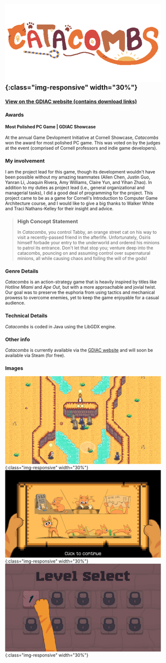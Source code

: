 ## ![catacombs_logo](/assets/catacombs.png){:class="img-responsive" width="30%"}

### [View on the GDIAC website (contains download links)](https://gdiac.cs.cornell.edu/gdiac/showcase/gallery/catacombs/)


### Awards
#### Most Polished PC Game | GDIAC Showcase
At the annual Game Devlopment Initiative at Cornell Showcase, *Catacombs* won the award for most polished PC game. This was voted on by the judges at the event (comprised of Cornell professors and indie game developers).

### My involvement

I am the project lead for this game, though its development wouldn't have been possible without my amazing teammates (Allen Chen, Justin Guo, Yanran Li, Joaquin Rivera, Amy Williams, Claire Yun, and Yihan Zhao). In addition to my duties as project lead (i.e., general organizational and managerial tasks), I did a good deal of programming for the project. This project came to be as a game for Cornell's Introduction to Computer Game Architecture course, and I would like to give a big thanks to Walker White and Traci Nathans-Kelley for their insight and advice.

> ### High Concept Statement
> In *Catacombs*, you control Tabby, an orange street cat on his way to visit a recently-passed friend in the afterlife. Unfortunately, Osiris himself forbade your entry to the underworld and ordered his minions to patrol its entrance. Don't let that stop you; venture deep into the catacombs, pouncing on and assuming control over supernatural minions, all while causing chaos and foiling the will of the gods!

### Genre Details

*Catacombs* is an action-strategy game that is heavily inspired by titles like *Hotline Miami* and *Ape Out*, but with a more approachable and jovial twist. Our goal was to preserve the euphoria from using tactics and mechanical prowess to overcome enemies, yet to keep the game enjoyable for a casual audience.

### Technical Details

*Catacombs* is coded in Java using the LibGDX engine. 

### Other info

*Catacombs* is currently available via the [GDIAC website](https://gdiac.cs.cornell.edu/gdiac/showcase/gallery/catacombs/) and will soon be available via Steam (for free).

### Images
![catacombs_level_3](/assets/cat_level_3.png){:class="img-responsive" width="30%"}
![catacombs_comic](/assets/cat_comic.png){:class="img-responsive" width="30%"}
![catacombs_level_select](/assets/cat_level_select.png){:class="img-responsive" width="30%"}